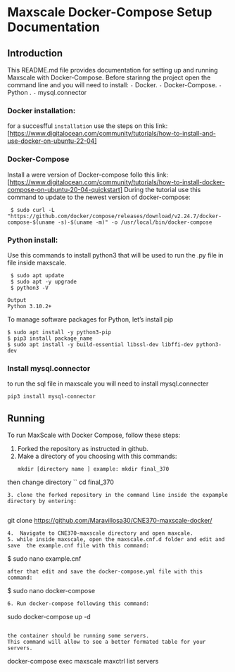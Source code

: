# Maxscale Docker-Compose Setup Documentation

## Introduction

This README.md file provides documentation for setting up and running Maxscale with Docker-Compose. 
Before starinng the project open the command line and you will need to install:
`-`  Docker. 
`-` Docker-Compose.
`-` Python . 
`-` mysql.connector

### Docker installation:
for a succesfful `installation` use the steps on this link: 
[https://www.digitalocean.com/community/tutorials/how-to-install-and-use-docker-on-ubuntu-22-04]

### Docker-Compose
Install a were version of Docker-compose follo this link:
[https://www.digitalocean.com/community/tutorials/how-to-install-docker-compose-on-ubuntu-20-04-quickstart]
During the tutorial use this command  to update to the newest version of docker-compose:

```
 $ sudo curl -L "https://github.com/docker/compose/releases/download/v2.24.7/docker-compose-$(uname -s)-$(uname -m)" -o /usr/local/bin/docker-compose
```
### Python install:
Use this commands to install python3 that will be used to run the .py file in file inside maxscale.
```
 $ sudo apt update
 $ sudo apt -y upgrade
 $ python3 -V
```

```
Output
Python 3.10.2+
```
To manage software packages for Python, let’s install pip
```
$ sudo apt install -y python3-pip
$ pip3 install package_name
$ sudo apt install -y build-essential libssl-dev libffi-dev python3-dev
```

### Install mysql.connector
to run the sql file in maxscale you will need to install mysql.connecter
```
pip3 install mysql-connector
```

## Running 
To run MaxScale with Docker Compose, follow these steps:

1. Forked the repository as instructed in github.
2. Make a directory  of you choosing with this commands: 
   ```
   mkdir [directory name ] example: mkdir final_370
   ```
then change directory 
``
cd final_370 
```
3. clone the forked repository in the command line inside the expample directory by entering:
 
```
git clone https://github.com/Maravillosa30/CNE370-maxscale-docker/
```
4.  Navigate to CNE370-maxscale directory and open maxcale.
5. while inside maxscale, open the maxscale.cnf.d folder and edit and save  the example.cnf file with this command:
```
$ sudo nano example.cnf
```
after that edit and save the docker-compose.yml file with this command:
```
$ sudo nano docker-compose
```
6. Run docker-compose following this command:
```
sudo docker-compose up -d
```

the container should be running some servers.
This command will allow to see a better formated table for your servers.

```
docker-compose exec maxscale maxctrl list servers

```

 

